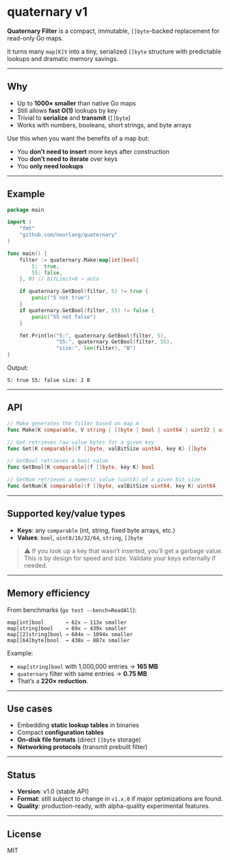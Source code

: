 # quaternary v1

**Quaternary Filter** is a compact, immutable, `[]byte`-backed replacement for read-only Go maps.

It turns many `map[K]V` into a tiny, serialized `[]byte` structure with predictable lookups and dramatic memory savings.

---

## Why

* Up to **1000× smaller** than native Go maps
* Still allows **fast O(1)** lookups by key
* Trivial to **serialize** and **transmit** (`[]byte`)
* Works with numbers, booleans, short strings, and byte arrays

Use this when you want the benefits of a map but:

* You **don’t need to insert** more keys after construction
* You **don’t need to iterate** over keys
* You **only need lookups**

---

## Example

```go
package main

import (
    "fmt"
    "github.com/neurlang/quaternary"
)

func main() {
    filter := quaternary.Make(map[int]bool{
        5:  true,
        55: false,
    }, 0) // bitLimit=0 → auto

    if quaternary.GetBool(filter, 5) != true {
        panic("5 not true")
    }
    if quaternary.GetBool(filter, 55) != false {
        panic("55 not false")
    }

    fmt.Println("5:", quaternary.GetBool(filter, 5),
                "55:", quaternary.GetBool(filter, 55),
                "size:", len(filter), "B")
}
```

Output:

```
5: true 55: false size: 2 B
```

---

## API

```go
// Make generates the filter based on map m
func Make[K comparable, V string | []byte | bool | uint64 | uint32 | uint16 | uint8](m map[K]V, bitLimit byte) []byte

// Get retrieves raw value bytes for a given key
func Get[K comparable](f []byte, valBitSize uint64, key K) []byte

// GetBool retrieves a bool value
func GetBool[K comparable](f []byte, key K) bool

// GetNum retrieves a numeric value (uintX) of a given bit size
func GetNum[K comparable](f []byte, valBitSize uint64, key K) uint64
```

---

## Supported key/value types

* **Keys**: any `comparable` (int, string, fixed byte arrays, etc.)
* **Values**: `bool`, `uint8/16/32/64`, `string`, `[]byte`

> ⚠️ If you look up a key that wasn’t inserted, you’ll get a garbage value.
> This is by design for speed and size. Validate your keys externally if needed.

---

## Memory efficiency

From benchmarks (`go test --bench=ReadAll`):

```
map[int]bool       → 62x – 113x smaller
map[string]bool    → 69x – 439x smaller
map[[2]string]bool → 604x – 1094x smaller
map[[64]byte]bool  → 438x – 887x smaller
```

Example:

* `map[string]bool` with 1,000,000 entries → **165 MB**
* `quaternary` filter with same entries → **0.75 MB**
* That’s a **220× reduction**.

---

## Use cases

* Embedding **static lookup tables** in binaries
* Compact **configuration tables**
* **On-disk file formats** (direct `[]byte` storage)
* **Networking protocols** (transmit prebuilt filter)

---

## Status

* **Version**: v1.0 (stable API)
* **Format**: still subject to change in `v1.x.0` if major optimizations are found.
* **Quality**: production-ready, with alpha-quality experimental features.

---

## License

MIT
